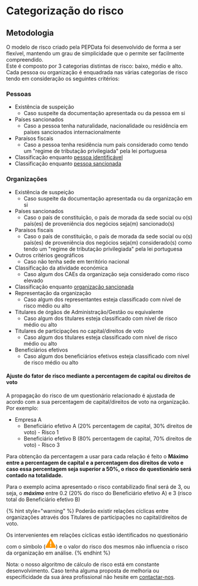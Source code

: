 # Categorização do risco

## Metodologia

O modelo de risco criado pela PEPData foi desenvolvido de forma a ser flexível, mantendo um grau de simplicidade que o permite ser facilmente compreendido.\
Este é composto por 3 categorias distintas de risco: baixo, médio e alto. Cada pessoa ou organização é enquadrada nas várias categorias de risco tendo em consideração os seguintes critérios:

### Pessoas

* Existência de suspeição
  * Caso suspeite da documentação apresentada ou da pessoa em si
* Países sancionados
  * Caso a pessoa tenha naturalidade, nacionalidade ou residência em países sancionados internacionalmente
* Paraísos fiscais
  * Caso a pessoa tenha residência num país considerado como tendo um "regime de tributação privilegiada" pela lei portuguesa
* Classificação enquanto [pessoa identificável](../../../glossario/glossario-aplicacao.md#pessoa-identificavel)
* Classificação enquanto [pessoa sancionada](../../../glossario/glossario-aplicacao.md#sancionado)

### Organizações

* Existência de suspeição
  * Caso suspeite da documentação apresentada ou da organização em si
* Países sancionados
  * Caso o país de constituição, o país de morada da sede social ou o(s) país(es) de proveniência dos negócios seja(m) sancionado(s)
* Paraísos fiscais
  * Caso o país de constituição, o país de morada da sede social ou o(s) país(es) de proveniência dos negócios seja(m) considerado(s) como tendo um "regime de tributação privilegiada" pela lei portuguesa
* Outros critérios geográficos
  * Caso não tenha sede em território nacional
* Classificação da atividade económica
  * Caso algum dos CAEs da organização seja considerado como risco elevado
* Classificação enquanto [organização sancionada](../../../glossario/glossario-aplicacao.md#sancionado)
* Representação da organização
  * Caso algum dos representantes esteja classificado com nível de risco médio ou alto
* Titulares de órgãos de Administração/Gestão ou equivalente
  * Caso algum dos titulares esteja classificado com nível de risco médio ou alto
* Titulares de participações no capital/direitos de voto
  * Caso algum dos titulares esteja classificado com nível de risco médio ou alto
* Beneficiários efetivos
  * Caso algum dos beneficiários efetivos esteja classificado com nível de risco médio ou alto

#### Ajuste do fator de risco mediante a percentagem de capital ou direitos de voto

A propagação do risco de um questionário relacionado é ajustada de acordo com a sua percentagem de capital/direitos de voto na organização. Por exemplo:

* Empresa A
  * Beneficiário efetivo A (20% percentagem de capital, 30% direitos de voto) - Risco 1
  * Beneficiário efetivo B (80% percentagem de capital, 70% direitos de voto) - Risco 3

Para obtenção da percentagem a usar para cada relação é feito o **Máximo entre a percentagem de capital e a percentagem dos direitos de voto e caso essa percentagem seja superior a 50%, o risco do questionário será contado na totalidade.**

Para o exemplo acima apresentado o risco contabilizado final será de 3, ou seja, o _**máximo**_ entre 0.2 (20% do risco do Beneficiário efetivo A) e  3 (risco total do Beneficiário efetivo B)

{% hint style="warning" %}
Poderão existir relações cíclicas entre organizações através dos Titulares de participações no capital/direitos de voto.

Os intervenientes em relações cíclicas estão identificados no questionário com o símbolo (![](<../../../.gitbook/assets/triangle-exclamation-solid (2).svg>)) e o valor do risco dos mesmos não influencia o risco da organização em análise.
{% endhint %}

Nota: o nosso algoritmo de cálculo de risco está em constante desenvolvimento. Caso tenha alguma proposta de melhoria ou especificidade da sua área profissional não hesite em [contactar-nos](../../../outros/contactos.md).

